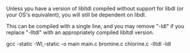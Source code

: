 Unless ypu have a version of libltdl compiled without support for libdl (or your OS's equivalent), 
you will still be dependent on libdl. 

This can be compiled with a single line, and you may remove "-ldl" if you replace "-lltdl" 
with an appropriately compiled libltdl version.

gcc -static -Wl,-static -o main main.c bromine.c chlorine.c -lltdl -ldl
